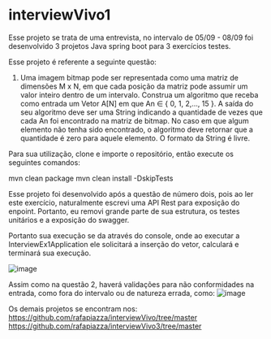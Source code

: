 # interviewVivo1

Esse projeto se trata de uma entrevista, no intervalo de 05/09 - 08/09 foi desenvolvido 3 projetos Java spring boot para 3 exercícios testes.

Esse projeto é referente a seguinte questão:

1. Uma imagem bitmap pode ser representada como uma matriz de dimensões M x
N, em que cada posição da matriz pode assumir um valor inteiro dentro de um
intervalo. Construa um algoritmo que receba como entrada um Vetor A[N] em
que An ∈ { 0, 1, 2,..., 15 }. A saída do seu algoritmo deve ser uma String
indicando a quantidade de vezes que cada An foi encontrado na matriz de
bitmap. No caso em que algum elemento não tenha sido encontrado, o
algoritmo deve retornar que a quantidade é zero para aquele elemento. O
formato da String é livre.

Para sua utilização, clone e importe o repositório, então execute os seguintes comandos:

mvn clean package
mvn clean install -DskipTests 

Esse projeto foi desenvolvido após a questão de número dois, pois ao ler este exercício, naturalmente escrevi uma API Rest para exposição do enpoint.
Portanto, eu removi grande parte de sua estrutura, os testes unitários e a exposição do swagger.

Portanto sua execução se da através do console, onde ao executar a InterviewEx1Application ele solicitará a inserção do vetor, calculará e 
terminará sua execução.

![image](https://user-images.githubusercontent.com/29410618/189127946-6f7923c8-cd8b-4a6a-9b65-00f75bc6fd41.png)

Assim como na questão 2, haverá validações para não conformidades na entrada, como fora do intervalo ou de natureza errada, como:
![image](https://user-images.githubusercontent.com/29410618/189128453-b8758941-1346-4c89-a8d2-becb2710ea12.png)

Os demais projetos se encontram nos:
https://github.com/rafapiazza/interviewVivo/tree/master
https://github.com/rafapiazza/interviewVivo3/tree/master
